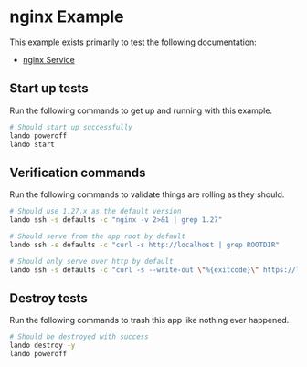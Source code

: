 nginx Example
=============

This example exists primarily to test the following documentation:

* [nginx Service](https://docs.devwithlando.io/tutorials/nginx.html)

Start up tests
--------------

Run the following commands to get up and running with this example.

```bash
# Should start up successfully
lando poweroff
lando start
```

Verification commands
---------------------

Run the following commands to validate things are rolling as they should.

```bash
# Should use 1.27.x as the default version
lando ssh -s defaults -c "nginx -v 2>&1 | grep 1.27"

# Should serve from the app root by default
lando ssh -s defaults -c "curl -s http://localhost | grep ROOTDIR"

# Should only serve over http by default
lando ssh -s defaults -c "curl -s --write-out \"%{exitcode}\" https://localhost | grep 7"
```

Destroy tests
-------------

Run the following commands to trash this app like nothing ever happened.

```bash
# Should be destroyed with success
lando destroy -y
lando poweroff
```
